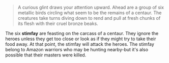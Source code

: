 >A curious glint draws your attention upward. Ahead are a group of six metallic birds circling what seem to be the remains of a centaur. The creatures take turns diving down to rend and pull at fresh chunks of its flesh with their cruel bronze beaks. 

The six **stimfay** are feasting on the carcass of a centaur. They ignore the heroes unless they get too close or look as if they might try to take their food away. At that point, the stimfay will attack the heroes. The stimfay belong to Amazon warriors who may be hunting nearby-but it's also possible that their masters were killed. 